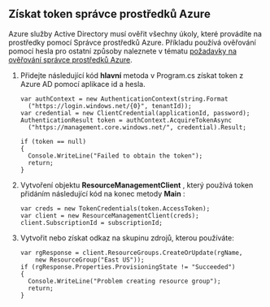## <a name="obtain-an-azure-resource-manager-token"></a>Získat token správce prostředků Azure

Azure služby Active Directory musí ověřit všechny úkoly, které provádíte na prostředky pomocí Správce prostředků Azure. Příkladu používá ověřování pomocí hesla pro ostatní způsoby naleznete v tématu [požadavky na ověřování správce prostředků Azure][lnk-authenticate-arm].

1. Přidejte následující kód **hlavní** metoda v Program.cs získat token z Azure AD pomocí aplikace id a hesla.

    ```
    var authContext = new AuthenticationContext(string.Format  
      ("https://login.windows.net/{0}", tenantId));
    var credential = new ClientCredential(applicationId, password);
    AuthenticationResult token = authContext.AcquireTokenAsync
      ("https://management.core.windows.net/", credential).Result;
    
    if (token == null)
    {
      Console.WriteLine("Failed to obtain the token");
      return;
    }
    ```

2. Vytvoření objektu **ResourceManagementClient** , který používá token přidáním následující kód na konec metody **Main** :

    ```
    var creds = new TokenCredentials(token.AccessToken);
    var client = new ResourceManagementClient(creds);
    client.SubscriptionId = subscriptionId;
    ```

3. Vytvořit nebo získat odkaz na skupinu zdrojů, kterou používáte:

    ```
    var rgResponse = client.ResourceGroups.CreateOrUpdate(rgName,
        new ResourceGroup("East US"));
    if (rgResponse.Properties.ProvisioningState != "Succeeded")
    {
      Console.WriteLine("Problem creating resource group");
      return;
    }
    ```

[lnk-authenticate-arm]: https://msdn.microsoft.com/library/azure/dn790557.aspx